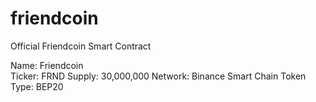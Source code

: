 # friendcoin
Official Friendcoin Smart Contract

Name: Friendcoin<br />
Ticker: FRND
Supply: 30,000,000
Network: Binance Smart Chain
Token Type: BEP20

